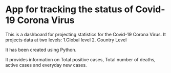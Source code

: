 # App for tracking the status of Covid-19 Corona Virus
This is a dashboard for projecting statistics for the Covid-19 Corona Virus. 
It projects data at two levels: 
1.Global level
2. Country Level

It has been created using Python. 

It provides information on Total positive cases, Total number of deaths, active cases and everyday new cases.

